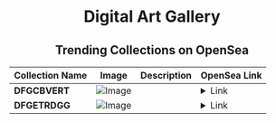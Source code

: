 <div align="center">

# Digital Art Gallery

## Trending Collections on OpenSea

| Collection Name                       | Image                                                                                     | Description                       | OpenSea Link                                                                                          |
|---------------------------------------|-------------------------------------------------------------------------------------------|-----------------------------------|--------------------------------------------------------------------------------------------------------|
| **DFGCBVERT** | ![Image](https://i.seadn.io/s/raw/files/74f2209cd323a1df43dba11b7a592a45.webp?w=500&auto=format?w=200&auto=format) |  | <details><summary>Link</summary>[DFGCBVERT](https://opensea.io/collection/dfgcbvert-11)</details> |
| **DFGETRDGG** | ![Image](https://i.seadn.io/s/raw/files/a39131c40dbb3b881b64dfafab03077c.webp?w=500&auto=format?w=200&auto=format) |  | <details><summary>Link</summary>[DFGETRDGG](https://opensea.io/collection/dfgetrdgg-9)</details> |

</div>